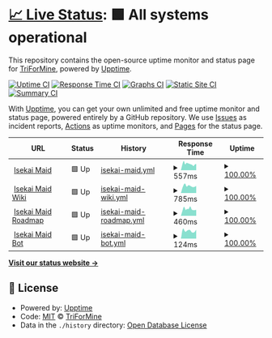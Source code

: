 # [📈 Live Status](https://status.isekaimaid.xyz): <!--live status--> **🟩 All systems operational**

This repository contains the open-source uptime monitor and status page for [TriForMine](https://www.isekaimaid.xyz/), powered by [Upptime](https://github.com/upptime/upptime).

[![Uptime CI](https://github.com/TriForMine/isekaimaid-uptime/workflows/Uptime%20CI/badge.svg)](https://github.com/TriForMine/isekaimaid-uptime/actions?query=workflow%3A%22Uptime+CI%22)
[![Response Time CI](https://github.com/TriForMine/isekaimaid-uptime/workflows/Response%20Time%20CI/badge.svg)](https://github.com/TriForMine/isekaimaid-uptime/actions?query=workflow%3A%22Response+Time+CI%22)
[![Graphs CI](https://github.com/TriForMine/isekaimaid-uptime/workflows/Graphs%20CI/badge.svg)](https://github.com/TriForMine/isekaimaid-uptime/actions?query=workflow%3A%22Graphs+CI%22)
[![Static Site CI](https://github.com/TriForMine/isekaimaid-uptime/workflows/Static%20Site%20CI/badge.svg)](https://github.com/TriForMine/isekaimaid-uptime/actions?query=workflow%3A%22Static+Site+CI%22)
[![Summary CI](https://github.com/TriForMine/isekaimaid-uptime/workflows/Summary%20CI/badge.svg)](https://github.com/TriForMine/isekaimaid-uptime/actions?query=workflow%3A%22Summary+CI%22)

With [Upptime](https://upptime.js.org), you can get your own unlimited and free uptime monitor and status page, powered entirely by a GitHub repository. We use [Issues](https://github.com/TriForMine/isekaimaid-uptime/issues) as incident reports, [Actions](https://github.com/TriForMine/isekaimaid-uptime/actions) as uptime monitors, and [Pages](https://status.isekaimaid.xyz) for the status page.

<!--start: status pages-->
<!-- This summary is generated by Upptime (https://github.com/upptime/upptime) -->
<!-- Do not edit this manually, your changes will be overwritten -->
<!-- prettier-ignore -->
| URL | Status | History | Response Time | Uptime |
| --- | ------ | ------- | ------------- | ------ |
| <img alt="" src="https://favicons.githubusercontent.com/www.isekaimaid.xyz" height="13"> [Isekai Maid](https://www.isekaimaid.xyz) | 🟩 Up | [isekai-maid.yml](https://github.com/TriForMine/isekaimaid-uptime/commits/HEAD/history/isekai-maid.yml) | <details><summary><img alt="Response time graph" src="./graphs/isekai-maid/response-time-week.png" height="20"> 557ms</summary><br><a href="https://status.isekaimaid.xyz/history/isekai-maid"><img alt="Response time 557" src="https://img.shields.io/endpoint?url=https%3A%2F%2Fraw.githubusercontent.com%2FTriForMine%2Fisekaimaid-uptime%2FHEAD%2Fapi%2Fisekai-maid%2Fresponse-time.json"></a><br><a href="https://status.isekaimaid.xyz/history/isekai-maid"><img alt="24-hour response time 752" src="https://img.shields.io/endpoint?url=https%3A%2F%2Fraw.githubusercontent.com%2FTriForMine%2Fisekaimaid-uptime%2FHEAD%2Fapi%2Fisekai-maid%2Fresponse-time-day.json"></a><br><a href="https://status.isekaimaid.xyz/history/isekai-maid"><img alt="7-day response time 557" src="https://img.shields.io/endpoint?url=https%3A%2F%2Fraw.githubusercontent.com%2FTriForMine%2Fisekaimaid-uptime%2FHEAD%2Fapi%2Fisekai-maid%2Fresponse-time-week.json"></a><br><a href="https://status.isekaimaid.xyz/history/isekai-maid"><img alt="30-day response time 557" src="https://img.shields.io/endpoint?url=https%3A%2F%2Fraw.githubusercontent.com%2FTriForMine%2Fisekaimaid-uptime%2FHEAD%2Fapi%2Fisekai-maid%2Fresponse-time-month.json"></a><br><a href="https://status.isekaimaid.xyz/history/isekai-maid"><img alt="1-year response time 557" src="https://img.shields.io/endpoint?url=https%3A%2F%2Fraw.githubusercontent.com%2FTriForMine%2Fisekaimaid-uptime%2FHEAD%2Fapi%2Fisekai-maid%2Fresponse-time-year.json"></a></details> | <details><summary><a href="https://status.isekaimaid.xyz/history/isekai-maid">100.00%</a></summary><a href="https://status.isekaimaid.xyz/history/isekai-maid"><img alt="All-time uptime 100.00%" src="https://img.shields.io/endpoint?url=https%3A%2F%2Fraw.githubusercontent.com%2FTriForMine%2Fisekaimaid-uptime%2FHEAD%2Fapi%2Fisekai-maid%2Fuptime.json"></a><br><a href="https://status.isekaimaid.xyz/history/isekai-maid"><img alt="24-hour uptime 100.00%" src="https://img.shields.io/endpoint?url=https%3A%2F%2Fraw.githubusercontent.com%2FTriForMine%2Fisekaimaid-uptime%2FHEAD%2Fapi%2Fisekai-maid%2Fuptime-day.json"></a><br><a href="https://status.isekaimaid.xyz/history/isekai-maid"><img alt="7-day uptime 100.00%" src="https://img.shields.io/endpoint?url=https%3A%2F%2Fraw.githubusercontent.com%2FTriForMine%2Fisekaimaid-uptime%2FHEAD%2Fapi%2Fisekai-maid%2Fuptime-week.json"></a><br><a href="https://status.isekaimaid.xyz/history/isekai-maid"><img alt="30-day uptime 100.00%" src="https://img.shields.io/endpoint?url=https%3A%2F%2Fraw.githubusercontent.com%2FTriForMine%2Fisekaimaid-uptime%2FHEAD%2Fapi%2Fisekai-maid%2Fuptime-month.json"></a><br><a href="https://status.isekaimaid.xyz/history/isekai-maid"><img alt="1-year uptime 100.00%" src="https://img.shields.io/endpoint?url=https%3A%2F%2Fraw.githubusercontent.com%2FTriForMine%2Fisekaimaid-uptime%2FHEAD%2Fapi%2Fisekai-maid%2Fuptime-year.json"></a></details>
| <img alt="" src="https://favicons.githubusercontent.com/wiki.isekaimaid.xyz" height="13"> [Isekai Maid Wiki](https://wiki.isekaimaid.xyz) | 🟩 Up | [isekai-maid-wiki.yml](https://github.com/TriForMine/isekaimaid-uptime/commits/HEAD/history/isekai-maid-wiki.yml) | <details><summary><img alt="Response time graph" src="./graphs/isekai-maid-wiki/response-time-week.png" height="20"> 785ms</summary><br><a href="https://status.isekaimaid.xyz/history/isekai-maid-wiki"><img alt="Response time 785" src="https://img.shields.io/endpoint?url=https%3A%2F%2Fraw.githubusercontent.com%2FTriForMine%2Fisekaimaid-uptime%2FHEAD%2Fapi%2Fisekai-maid-wiki%2Fresponse-time.json"></a><br><a href="https://status.isekaimaid.xyz/history/isekai-maid-wiki"><img alt="24-hour response time 800" src="https://img.shields.io/endpoint?url=https%3A%2F%2Fraw.githubusercontent.com%2FTriForMine%2Fisekaimaid-uptime%2FHEAD%2Fapi%2Fisekai-maid-wiki%2Fresponse-time-day.json"></a><br><a href="https://status.isekaimaid.xyz/history/isekai-maid-wiki"><img alt="7-day response time 785" src="https://img.shields.io/endpoint?url=https%3A%2F%2Fraw.githubusercontent.com%2FTriForMine%2Fisekaimaid-uptime%2FHEAD%2Fapi%2Fisekai-maid-wiki%2Fresponse-time-week.json"></a><br><a href="https://status.isekaimaid.xyz/history/isekai-maid-wiki"><img alt="30-day response time 785" src="https://img.shields.io/endpoint?url=https%3A%2F%2Fraw.githubusercontent.com%2FTriForMine%2Fisekaimaid-uptime%2FHEAD%2Fapi%2Fisekai-maid-wiki%2Fresponse-time-month.json"></a><br><a href="https://status.isekaimaid.xyz/history/isekai-maid-wiki"><img alt="1-year response time 785" src="https://img.shields.io/endpoint?url=https%3A%2F%2Fraw.githubusercontent.com%2FTriForMine%2Fisekaimaid-uptime%2FHEAD%2Fapi%2Fisekai-maid-wiki%2Fresponse-time-year.json"></a></details> | <details><summary><a href="https://status.isekaimaid.xyz/history/isekai-maid-wiki">100.00%</a></summary><a href="https://status.isekaimaid.xyz/history/isekai-maid-wiki"><img alt="All-time uptime 100.00%" src="https://img.shields.io/endpoint?url=https%3A%2F%2Fraw.githubusercontent.com%2FTriForMine%2Fisekaimaid-uptime%2FHEAD%2Fapi%2Fisekai-maid-wiki%2Fuptime.json"></a><br><a href="https://status.isekaimaid.xyz/history/isekai-maid-wiki"><img alt="24-hour uptime 100.00%" src="https://img.shields.io/endpoint?url=https%3A%2F%2Fraw.githubusercontent.com%2FTriForMine%2Fisekaimaid-uptime%2FHEAD%2Fapi%2Fisekai-maid-wiki%2Fuptime-day.json"></a><br><a href="https://status.isekaimaid.xyz/history/isekai-maid-wiki"><img alt="7-day uptime 100.00%" src="https://img.shields.io/endpoint?url=https%3A%2F%2Fraw.githubusercontent.com%2FTriForMine%2Fisekaimaid-uptime%2FHEAD%2Fapi%2Fisekai-maid-wiki%2Fuptime-week.json"></a><br><a href="https://status.isekaimaid.xyz/history/isekai-maid-wiki"><img alt="30-day uptime 100.00%" src="https://img.shields.io/endpoint?url=https%3A%2F%2Fraw.githubusercontent.com%2FTriForMine%2Fisekaimaid-uptime%2FHEAD%2Fapi%2Fisekai-maid-wiki%2Fuptime-month.json"></a><br><a href="https://status.isekaimaid.xyz/history/isekai-maid-wiki"><img alt="1-year uptime 100.00%" src="https://img.shields.io/endpoint?url=https%3A%2F%2Fraw.githubusercontent.com%2FTriForMine%2Fisekaimaid-uptime%2FHEAD%2Fapi%2Fisekai-maid-wiki%2Fuptime-year.json"></a></details>
| <img alt="" src="https://favicons.githubusercontent.com/board.isekaimaid.xyz" height="13"> [Isekai Maid Roadmap](https://board.isekaimaid.xyz) | 🟩 Up | [isekai-maid-roadmap.yml](https://github.com/TriForMine/isekaimaid-uptime/commits/HEAD/history/isekai-maid-roadmap.yml) | <details><summary><img alt="Response time graph" src="./graphs/isekai-maid-roadmap/response-time-week.png" height="20"> 460ms</summary><br><a href="https://status.isekaimaid.xyz/history/isekai-maid-roadmap"><img alt="Response time 460" src="https://img.shields.io/endpoint?url=https%3A%2F%2Fraw.githubusercontent.com%2FTriForMine%2Fisekaimaid-uptime%2FHEAD%2Fapi%2Fisekai-maid-roadmap%2Fresponse-time.json"></a><br><a href="https://status.isekaimaid.xyz/history/isekai-maid-roadmap"><img alt="24-hour response time 615" src="https://img.shields.io/endpoint?url=https%3A%2F%2Fraw.githubusercontent.com%2FTriForMine%2Fisekaimaid-uptime%2FHEAD%2Fapi%2Fisekai-maid-roadmap%2Fresponse-time-day.json"></a><br><a href="https://status.isekaimaid.xyz/history/isekai-maid-roadmap"><img alt="7-day response time 460" src="https://img.shields.io/endpoint?url=https%3A%2F%2Fraw.githubusercontent.com%2FTriForMine%2Fisekaimaid-uptime%2FHEAD%2Fapi%2Fisekai-maid-roadmap%2Fresponse-time-week.json"></a><br><a href="https://status.isekaimaid.xyz/history/isekai-maid-roadmap"><img alt="30-day response time 460" src="https://img.shields.io/endpoint?url=https%3A%2F%2Fraw.githubusercontent.com%2FTriForMine%2Fisekaimaid-uptime%2FHEAD%2Fapi%2Fisekai-maid-roadmap%2Fresponse-time-month.json"></a><br><a href="https://status.isekaimaid.xyz/history/isekai-maid-roadmap"><img alt="1-year response time 460" src="https://img.shields.io/endpoint?url=https%3A%2F%2Fraw.githubusercontent.com%2FTriForMine%2Fisekaimaid-uptime%2FHEAD%2Fapi%2Fisekai-maid-roadmap%2Fresponse-time-year.json"></a></details> | <details><summary><a href="https://status.isekaimaid.xyz/history/isekai-maid-roadmap">100.00%</a></summary><a href="https://status.isekaimaid.xyz/history/isekai-maid-roadmap"><img alt="All-time uptime 100.00%" src="https://img.shields.io/endpoint?url=https%3A%2F%2Fraw.githubusercontent.com%2FTriForMine%2Fisekaimaid-uptime%2FHEAD%2Fapi%2Fisekai-maid-roadmap%2Fuptime.json"></a><br><a href="https://status.isekaimaid.xyz/history/isekai-maid-roadmap"><img alt="24-hour uptime 100.00%" src="https://img.shields.io/endpoint?url=https%3A%2F%2Fraw.githubusercontent.com%2FTriForMine%2Fisekaimaid-uptime%2FHEAD%2Fapi%2Fisekai-maid-roadmap%2Fuptime-day.json"></a><br><a href="https://status.isekaimaid.xyz/history/isekai-maid-roadmap"><img alt="7-day uptime 100.00%" src="https://img.shields.io/endpoint?url=https%3A%2F%2Fraw.githubusercontent.com%2FTriForMine%2Fisekaimaid-uptime%2FHEAD%2Fapi%2Fisekai-maid-roadmap%2Fuptime-week.json"></a><br><a href="https://status.isekaimaid.xyz/history/isekai-maid-roadmap"><img alt="30-day uptime 100.00%" src="https://img.shields.io/endpoint?url=https%3A%2F%2Fraw.githubusercontent.com%2FTriForMine%2Fisekaimaid-uptime%2FHEAD%2Fapi%2Fisekai-maid-roadmap%2Fuptime-month.json"></a><br><a href="https://status.isekaimaid.xyz/history/isekai-maid-roadmap"><img alt="1-year uptime 100.00%" src="https://img.shields.io/endpoint?url=https%3A%2F%2Fraw.githubusercontent.com%2FTriForMine%2Fisekaimaid-uptime%2FHEAD%2Fapi%2Fisekai-maid-roadmap%2Fuptime-year.json"></a></details>
| <img alt="" src="https://favicons.githubusercontent.com/null" height="13"> [Isekai Maid Bot](server.isekaimaid.xyz) | 🟩 Up | [isekai-maid-bot.yml](https://github.com/TriForMine/isekaimaid-uptime/commits/HEAD/history/isekai-maid-bot.yml) | <details><summary><img alt="Response time graph" src="./graphs/isekai-maid-bot/response-time-week.png" height="20"> 124ms</summary><br><a href="https://status.isekaimaid.xyz/history/isekai-maid-bot"><img alt="Response time 124" src="https://img.shields.io/endpoint?url=https%3A%2F%2Fraw.githubusercontent.com%2FTriForMine%2Fisekaimaid-uptime%2FHEAD%2Fapi%2Fisekai-maid-bot%2Fresponse-time.json"></a><br><a href="https://status.isekaimaid.xyz/history/isekai-maid-bot"><img alt="24-hour response time 162" src="https://img.shields.io/endpoint?url=https%3A%2F%2Fraw.githubusercontent.com%2FTriForMine%2Fisekaimaid-uptime%2FHEAD%2Fapi%2Fisekai-maid-bot%2Fresponse-time-day.json"></a><br><a href="https://status.isekaimaid.xyz/history/isekai-maid-bot"><img alt="7-day response time 124" src="https://img.shields.io/endpoint?url=https%3A%2F%2Fraw.githubusercontent.com%2FTriForMine%2Fisekaimaid-uptime%2FHEAD%2Fapi%2Fisekai-maid-bot%2Fresponse-time-week.json"></a><br><a href="https://status.isekaimaid.xyz/history/isekai-maid-bot"><img alt="30-day response time 124" src="https://img.shields.io/endpoint?url=https%3A%2F%2Fraw.githubusercontent.com%2FTriForMine%2Fisekaimaid-uptime%2FHEAD%2Fapi%2Fisekai-maid-bot%2Fresponse-time-month.json"></a><br><a href="https://status.isekaimaid.xyz/history/isekai-maid-bot"><img alt="1-year response time 124" src="https://img.shields.io/endpoint?url=https%3A%2F%2Fraw.githubusercontent.com%2FTriForMine%2Fisekaimaid-uptime%2FHEAD%2Fapi%2Fisekai-maid-bot%2Fresponse-time-year.json"></a></details> | <details><summary><a href="https://status.isekaimaid.xyz/history/isekai-maid-bot">100.00%</a></summary><a href="https://status.isekaimaid.xyz/history/isekai-maid-bot"><img alt="All-time uptime 100.00%" src="https://img.shields.io/endpoint?url=https%3A%2F%2Fraw.githubusercontent.com%2FTriForMine%2Fisekaimaid-uptime%2FHEAD%2Fapi%2Fisekai-maid-bot%2Fuptime.json"></a><br><a href="https://status.isekaimaid.xyz/history/isekai-maid-bot"><img alt="24-hour uptime 100.00%" src="https://img.shields.io/endpoint?url=https%3A%2F%2Fraw.githubusercontent.com%2FTriForMine%2Fisekaimaid-uptime%2FHEAD%2Fapi%2Fisekai-maid-bot%2Fuptime-day.json"></a><br><a href="https://status.isekaimaid.xyz/history/isekai-maid-bot"><img alt="7-day uptime 100.00%" src="https://img.shields.io/endpoint?url=https%3A%2F%2Fraw.githubusercontent.com%2FTriForMine%2Fisekaimaid-uptime%2FHEAD%2Fapi%2Fisekai-maid-bot%2Fuptime-week.json"></a><br><a href="https://status.isekaimaid.xyz/history/isekai-maid-bot"><img alt="30-day uptime 100.00%" src="https://img.shields.io/endpoint?url=https%3A%2F%2Fraw.githubusercontent.com%2FTriForMine%2Fisekaimaid-uptime%2FHEAD%2Fapi%2Fisekai-maid-bot%2Fuptime-month.json"></a><br><a href="https://status.isekaimaid.xyz/history/isekai-maid-bot"><img alt="1-year uptime 100.00%" src="https://img.shields.io/endpoint?url=https%3A%2F%2Fraw.githubusercontent.com%2FTriForMine%2Fisekaimaid-uptime%2FHEAD%2Fapi%2Fisekai-maid-bot%2Fuptime-year.json"></a></details>

<!--end: status pages-->

[**Visit our status website →**](https://status.isekaimaid.xyz)

## 📄 License

- Powered by: [Upptime](https://github.com/upptime/upptime)
- Code: [MIT](./LICENSE) © [TriForMine](https://www.isekaimaid.xyz/)
- Data in the `./history` directory: [Open Database License](https://opendatacommons.org/licenses/odbl/1-0/)

